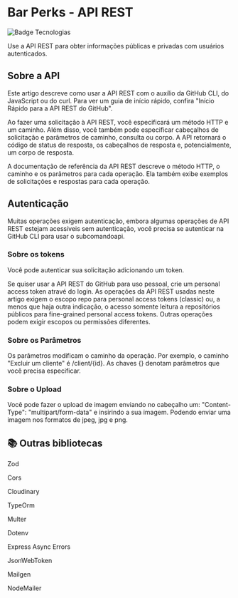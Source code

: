# Bar Perks - API REST
![Badge Tecnologias](https://img.shields.io/badge/Tecnologias-NodeJS%20%7C%20Express%20%7C%20Typescript%20-informational)

Use a API REST para obter informações públicas e privadas com usuários autenticados.

<h2>Sobre a API</h2>

Este artigo descreve como usar a API REST com o auxílio da GitHub CLI, do JavaScript ou do curl. Para ver um guia de início rápido, confira "Início Rápido para a API REST do GitHub".

Ao fazer uma solicitação à API REST, você especificará um método HTTP e um caminho. Além disso, você também pode especificar cabeçalhos de solicitação e parâmetros de caminho, consulta ou corpo. A API retornará o código de status de resposta, os cabeçalhos de resposta e, potencialmente, um corpo de resposta.

A documentação de referência da API REST descreve o método HTTP, o caminho e os parâmetros para cada operação. Ela também exibe exemplos de solicitações e respostas para cada operação. 


<h2>Autenticação</h2>

Muitas operações exigem autenticação, embora algumas operações de API REST estejam acessíveis sem autenticação, você precisa se autenticar na GitHub CLI para usar o subcomandoapi.

<h3>Sobre os tokens</h3>

Você pode autenticar sua solicitação adicionando um token.

Se quiser usar a API REST do GitHub para uso pessoal, crie um personal access token atravé do login. As operações da API REST usadas neste artigo exigem o escopo repo para personal access tokens (classic) ou, a menos que haja outra indicação, o acesso somente leitura a repositórios públicos para fine-grained personal access tokens. Outras operações podem exigir escopos ou permissões diferentes.

<h3>Sobre os Parâmetros</h3>

Os parâmetros modificam o caminho da operação. Por exemplo, o caminho "Excluir um cliente" é /client/{id}. As chaves {} denotam parâmetros que você precisa especificar.

<h3>Sobre o Upload</h3>

Você pode fazer o upload de imagem enviando no cabeçalho um: "Content-Type": "multipart/form-data" e insirindo a sua imagem.
Podendo enviar uma imagem nos formatos de jpeg, jpg e png.

## 📚 Outras bibliotecas 
<p>Zod</p>
<p>Cors</p>
<p>Cloudinary</p>
<p>TypeOrm</p>
<p>Multer</p>
<p>Dotenv</p>
<p>Express Async Errors</p>
<p>JsonWebToken</p>
<p>Mailgen</p>
<p>NodeMailer</p>

